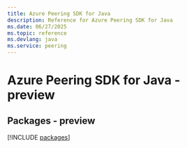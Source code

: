 ```yaml
---
title: Azure Peering SDK for Java
description: Reference for Azure Peering SDK for Java
ms.date: 06/27/2025
ms.topic: reference
ms.devlang: java
ms.service: peering
---
```

# Azure Peering SDK for Java - preview
## Packages - preview
[!INCLUDE [packages](peering-index.md)]